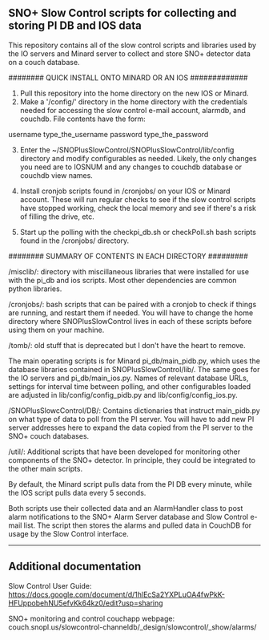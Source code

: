 SNO+ Slow Control scripts for collecting and storing PI DB and IOS data
-------------------------------------------------------------------

This repository contains all of the slow control scripts and libraries used by the IO servers
and Minard server to collect and store SNO+ detector data on a couch database.

######## QUICK INSTALL ONTO MINARD OR AN IOS #############

1. Pull this repository into the home directory on the new IOS or Minard.
2. Make a '/config/' directory in the home directory with the credentials
needed for accessing the slow control e-mail account, alarmdb, and couchdb.  File
contents have the form:

username type_the_username
password type_the_password

3. Enter the ~/SNOPlusSlowControl/SNOPlusSlowControl/lib/config directory and 
modify configurables as needed.  Likely, the only changes you need are to IOSNUM
and any changes to couchdb database or couchdb view names.

4. Install cronjob scripts found in /cronjobs/ on your IOS or Minard account.  These
will run regular checks to see if the slow control scripts have stopped working,
check the local memory and see if there's a risk of filling the drive, etc.

5. Start up the polling with the checkpi_db.sh  or checkPoll.sh bash scripts
found in the /cronjobs/ directory.

######## SUMMARY OF CONTENTS IN EACH DIRECTORY #########

/misclib/: directory with miscillaneous libraries that were installed for use
with the pi_db and ios scripts.  Most other dependencies are common python libraries.

/cronjobs/: bash scripts that can be paired with a cronjob to check
if things are running, and restart them if needed.  You will have
to change the home directory where SNOPlusSlowControl lives in each
of these scripts before using them on your machine.

/tomb/: old stuff that is deprecated but I don't have the heart to remove.  

The main operating scripts is for Minard pi_db/main_pidb.py, which uses the database libraries
contained in SNOPlusSlowControl/lib/.  The same goes for the IO servers and pi_db/main_ios.py.  Names of relevant database URLs, settings for interval
time between polling, and other configurables loaded are adjusted in
lib/config/config_pidb.py and lib/config/config_ios.py. 

/SNOPlusSlowcControl/DB/: Contains dictionaries that instruct main_pidb.py on
what type of data to poll from the PI server.  You will have to add new PI 
server addresses here to expand the data copied from the PI server to the 
SNO+ couch databases.

/util/: Additional scripts that have been developed for monitoring
other components of the SNO+ detector.  In principle, they could
be integrated to the other main scripts.

By default, the Minard script pulls data from the PI DB every minute, while the IOS script pulls data every 5 seconds.  

Both scripts use their collected data and an AlarmHandler class to post alarm notifications to the SNO+ Alarm Server database and Slow Control e-mail list.  The script then stores the alarms and pulled data in CouchDB for usage by the Slow Control interface.

---------------------------
Additional documentation
---------------------------

Slow Control User Guide: https://docs.google.com/document/d/1hlEcSa2YXPLuOA4fwPkK-HFUppobehNU5efvKk64kz0/edit?usp=sharing

SNO+ monitoring and control couchapp webpage: couch.snopl.us/slowcontrol-channeldb/_design/slowcontrol/_show/alarms/
